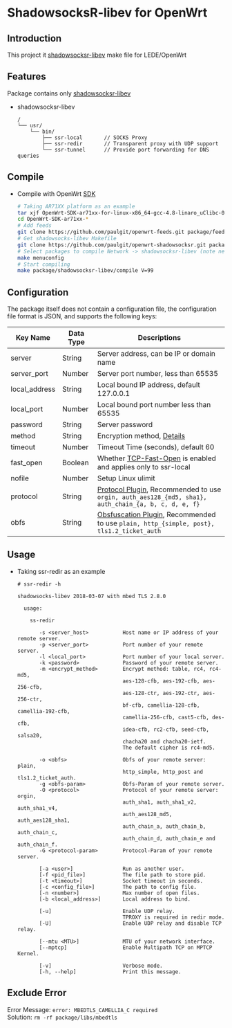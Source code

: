 ShadowsocksR-libev for OpenWrt
===

Introduction
---

 This project it [shadowsocksr-libev][1] make file for LEDE/OpenWrt  

Features
---

Package contains only [shadowsocksr-libev][1]

 - shadowsocksr-libev

   ```
   /
   └── usr/
       └── bin/
           ├── ssr-local       // SOCKS Proxy
           ├── ssr-redir       // Transparent proxy with UDP support
           └── ssr-tunnel      // Provide port forwarding for DNS queries
   ```

Compile
---

 - Compile with OpenWrt [SDK][S]

   ```bash
   # Taking AR71XX platform as an example
   tar xjf OpenWrt-SDK-ar71xx-for-linux-x86_64-gcc-4.8-linaro_uClibc-0.9.33.2.tar.bz2
   cd OpenWrt-SDK-ar71xx-*
   # Add feeds
   git clone https://github.com/paulgit/openwrt-feeds.git package/feeds
   # Get shadowsocks-libev Makefile
   git clone https://github.com/paulgit/openwrt-shadowsocksr.git package/feeds/shadowsocksr-libev
   # Select packages to compile Network -> shadowsocksr-libev (note new static link options)
   make menuconfig
   # Start compiling
   make package/shadowsocksr-libev/compile V=99
   ```

Configuration
---

   The package itself does not contain a configuration file, the configuration file format is JSON, and supports the following keys:  

   Key Name       | Data Type  | Descriptions
   ---------------|------------|-----------------------------------------------
   server         | String     | Server address, can be IP or domain name
   server_port    | Number     | Server port number, less than 65535
   local_address  | String     | Local bound IP address, default 127.0.0.1
   local_port     | Number     | Local bound port number less than 65535
   password       | String     | Server password
   method         | String     | Encryption method, [Details][E]
   timeout        | Number     | Timeout Time (seconds), default 60
   fast_open      | Boolean    | Whether [TCP-Fast-Open][F] is enabled and applies only to ssr-local
   nofile         | Number     | Setup Linux ulimit
   protocol       | String     | [Protocol Plugin][P], Recommended to use ```orgin, auth_aes128_{md5, sha1}, auth_chain_{a, b, c, d, e, f}```
   obfs           | String     | [Obsfuscation Plugin][P], Recommended to use ```plain, http_{simple, post}, tls1.2_ticket_auth```


  [1]: https://github.com/shadowsocksrr/shadowsocksr-libev/tree/Akkariiin/master
  [E]: http://shadowsocks.org/en/spec/Stream-Ciphers.html
  [F]: https://github.com/shadowsocks/shadowsocks/wiki/TCP-Fast-Open
  [S]: https://wiki.openwrt.org/doc/howto/obtain.firmware.sdk
  [P]: https://github.com/shadowsocksrr/shadowsocks-rss/blob/master/ssr.md

Usage
---

 - Taking ssr-redir as an example

   ```
   # ssr-redir -h

   shadowsocks-libev 2018-03-07 with mbed TLS 2.8.0

     usage:

       ss-redir

          -s <server_host>           Host name or IP address of your remote server.
          -p <server_port>           Port number of your remote server.
          -l <local_port>            Port number of your local server.
          -k <password>              Password of your remote server.
          -m <encrypt_method>        Encrypt method: table, rc4, rc4-md5,
                                     aes-128-cfb, aes-192-cfb, aes-256-cfb,
                                     aes-128-ctr, aes-192-ctr, aes-256-ctr,
                                     bf-cfb, camellia-128-cfb, camellia-192-cfb,
                                     camellia-256-cfb, cast5-cfb, des-cfb,
                                     idea-cfb, rc2-cfb, seed-cfb, salsa20,
                                     chacha20 and chacha20-ietf.
                                     The default cipher is rc4-md5.

          -o <obfs>                  Obfs of your remote server: plain,
                                     http_simple, http_post and tls1.2_ticket_auth.
          -g <obfs-param>            Obfs-Param of your remote server.
          -O <protocol>              Protocol of your remote server: orgin,
                                     auth_sha1, auth_sha1_v2, auth_sha1_v4,
                                     auth_aes128_md5, auth_aes128_sha1,
                                     auth_chain_a, auth_chain_b, auth_chain_c,
                                     auth_chain_d, auth_chain_e and auth_chain_f.
          -G <protocol-param>        Protocol-Param of your remote server.

          [-a <user>]                Run as another user.
          [-f <pid_file>]            The file path to store pid.
          [-t <timeout>]             Socket timeout in seconds.
          [-c <config_file>]         The path to config file.
          [-n <number>]              Max number of open files.
          [-b <local_address>]       Local address to bind.

          [-u]                       Enable UDP relay.
                                     TPROXY is required in redir mode.
          [-U]                       Enable UDP relay and disable TCP relay.

          [--mtu <MTU>]              MTU of your network interface.
          [--mptcp]                  Enable Multipath TCP on MPTCP Kernel.

          [-v]                       Verbose mode.
          [-h, --help]               Print this message.

   ```

Exclude Error
---
   Error Message: ```error: MBEDTLS_CAMELLIA_C required```  
   Solution: ```rm -rf package/libs/mbedtls```

